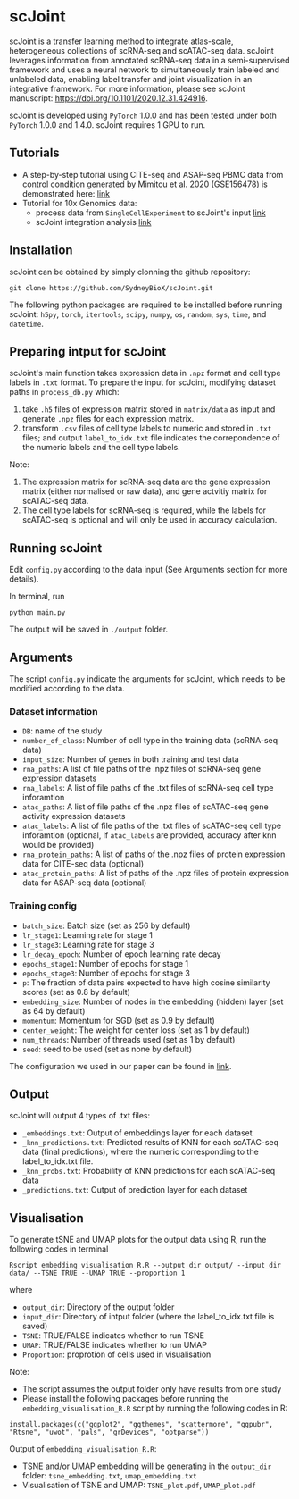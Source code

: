 # scJoint

scJoint is a transfer learning method to integrate atlas-scale, heterogeneous collections of scRNA-seq and scATAC-seq data. scJoint leverages information from annotated scRNA-seq data in a semi-supervised framework and uses a neural network to simultaneously train labeled and unlabeled data, enabling label transfer and joint visualization in an integrative framework. For more information, please see scJoint manuscript: https://doi.org/10.1101/2020.12.31.424916.


scJoint is developed using `PyTorch` 1.0.0 and has been tested under both  `PyTorch` 1.0.0 and 1.4.0. scJoint requires 1 GPU to run.

## Tutorials

+ A step-by-step tutorial using CITE-seq and ASAP-seq PBMC data from control condition generated by Mimitou et al. 2020 (GSE156478) is demonstrated here: [link](https://github.com/sydneybiox/scJoint/blob/main/tutorial/CITE-seq%20and%20ASAP-seq%20integration%20using%20scJoint.ipynb)
+ Tutorial for 10x Genomics data: 
    + process data from `SingleCellExperiment` to scJoint's input [link](https://github.com/sydneybiox/scJoint/blob/main/tutorial/sce_to_h5.ipynb)
    + scJoint integration analysis [link](https://github.com/sydneybiox/scJoint/blob/main/tutorial/Analysis%20of%2010xGenomics%20data%20using%20scJoint.ipynb)

## Installation

scJoint can be obtained by simply clonning the github repository:

```
git clone https://github.com/SydneyBioX/scJoint.git
```

The following python packages are required to be installed before running scJoint:
`h5py`, `torch`, `itertools`, `scipy`, `numpy`,  `os`, `random`, `sys`, `time`, and `datetime`.


## Preparing intput for scJoint

scJoint's main function takes expression data in `.npz` format and cell type labels in `.txt`  format. To prepare the input for scJoint, modifying dataset paths in `process_db.py` which:

1. take `.h5` files of expression matrix stored in `matrix/data` as input and generate `.npz` files for each expression matrix.
2. transform `.csv` files of cell type labels to numeric and stored in `.txt` files; and output `label_to_idx.txt` file indicates the correpondence of the numeric labels and the cell type labels.

Note:

1. The expression matrix for scRNA-seq data are the gene expression matrix (either normalised or raw data), and gene actvitiy matrix for scATAC-seq data.
2. The cell type labels for scRNA-seq is required, while the labels for scATAC-seq is optional and will only be used in accuracy calculation.

## Running scJoint

Edit `config.py` according to the data input (See Arguments section for more details).

In terminal, run

```
python main.py
```

The output will be saved in `./output` folder.


## Arguments

The script `config.py` indicate the arguments for scJoint, which needs to be modified according to the data.

### Dataset information

+ `DB`: name of the study
+ `number_of_class`: Number of cell type in the training data (scRNA-seq data)
+ `input_size`: Number of genes in both training and test data
+ `rna_paths`: A list of file paths of the .npz files of scRNA-seq gene expression datasets
+ `rna_labels`: A list of file paths of the .txt files of scRNA-seq cell type inforamtion
+ `atac_paths`: A list of file paths of the .npz files of scATAC-seq gene activity expression datasets
+ `atac_labels`: A list of file paths of the .txt files of scATAC-seq cell type inforamtion (optional, if `atac_labels` are provided, accuracy after knn would be provided)
+ `rna_protein_paths`: A list of paths of the .npz files of protein expression data for CITE-seq data (optional)
+ `atac_protein_paths`: A list of paths of the .npz files of protein expression data for ASAP-seq data (optional)

### Training config

+ `batch_size`: Batch size (set as 256 by default)
+ `lr_stage1`: Learning rate for stage 1
+ `lr_stage3`: Learning rate for stage 3
+ `lr_decay_epoch`: Number of epoch learning rate decay
+ `epochs_stage1`: Number of epochs for stage 1
+ `epochs_stage3`: Number of epochs for stage 3
+ `p`: The fraction of data pairs expected to have high cosine similarity scores (set as 0.8 by default)
+ `embedding_size`: Number of nodes in the embedding (hidden) layer (set as 64 by default)
+ `momentum`: Momentum for SGD (set as 0.9 by default)
+ `center_weight`: The weight for center loss (set as 1 by default)
+ `num_threads`: Number of threads used (set as 1 by default)
+ `seed`: seed to be used (set as none by default)

The configuration we used in our paper can be found in [link](https://github.com/sydneybiox/scJoint/blob/main/tutorial/config_notes.ipynb).

## Output

scJoint will output 4 types of .txt files: 

+ `_embeddings.txt`: Output of embeddings layer for each dataset
+ `_knn_predictions.txt`: Predicted results of KNN for each scATAC-seq data (final predictions), where the numeric corresponding to the label_to_idx.txt file.
+ `_knn_probs.txt`: Probability of KNN predictions for each scATAC-seq data
+ `_predictions.txt`: Output of prediction layer for each dataset



## Visualisation

To generate tSNE and UMAP plots for the output data using R, run the following codes in terminal

```
Rscript embedding_visualisation_R.R --output_dir output/ --input_dir data/ --TSNE TRUE --UMAP TRUE --proportion 1
```

where

+ `output_dir`: Directory of the output folder
+ `input_dir`: Directory of intput folder (where the label_to_idx.txt file is saved)
+ `TSNE`: TRUE/FALSE indicates whether to run TSNE 
+ `UMAP`: TRUE/FALSE indicates whether to run UMAP 
+ `Proportion`: proprotion of cells used in visualisation

Note: 

+ The script assumes the output folder only have results from one study
+ Please install the following packages before running the `embedding_visualisation_R.R` script by running the following codes in R:

```
install.packages(c("ggplot2", "ggthemes", "scattermore", "ggpubr", "Rtsne", "uwot", "pals", "grDevices", "optparse"))
```

Output of `embedding_visualisation_R.R`: 

+ TSNE and/or UMAP embedding will be generating in the `output_dir` folder: `tsne_embedding.txt`, `umap_embedding.txt`
+ Visualisation of TSNE and UMAP: `TSNE_plot.pdf`, `UMAP_plot.pdf`






